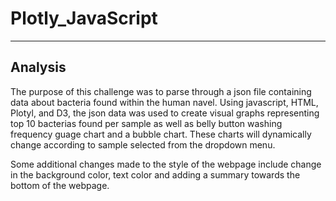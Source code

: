 # Plotly_JavaScript
---

## Analysis
The purpose of this challenge was to parse through a json file containing data about bacteria found within the human navel. Using javascript, HTML, Plotyl, and D3, the json data was used to create visual graphs representing top 10 bacterias found per sample as well as belly button washing frequency guage chart and a bubble chart. These charts will dynamically change according to sample selected from the dropdown menu.

Some additional changes made to the style of the webpage include change in the background color, text color and adding a summary towards the bottom of the webpage.